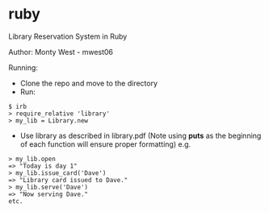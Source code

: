 # ruby
Library Reservation System in Ruby

Author: Monty West - mwest06

Running:
- Clone the repo and move to the directory
- Run:
```
$ irb
> require_relative 'library'
> my_lib = Library.new
```
- Use library as described in library.pdf (Note using **puts** as the beginning of each function will ensure proper formatting)  e.g.
```
> my_lib.open
=> "Today is day 1"
> my_lib.issue_card('Dave')
=> "Library card issued to Dave."
> my_lib.serve('Dave')
=> "Now serving Dave."
etc.
```
